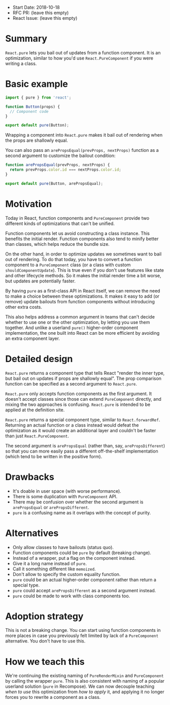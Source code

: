 
- Start Date: 2018-10-18
- RFC PR: (leave this empty)
- React Issue: (leave this empty)

# Summary

`React.pure` lets you bail out of updates from a function component. It is an optimization, similar to how you'd use `React.PureComponent` if you were writing a class.

# Basic example

```js
import { pure } from 'react';

function Button(props) {
  // Component code
}

export default pure(Button);
```

Wrapping a component into `React.pure` makes it bail out of rendering when the props are shallowly equal.

You can also pass an `arePropsEqual(prevProps, nextProps)` function as a second argument to customize the bailout condition:

```js
function arePropsEqual(prevProps, nextProps) {
  return prevProps.color.id === nextProps.color.id;
}

export default pure(Button, arePropsEqual);
```

# Motivation

Today in React, function components and `PureComponent` provide two different kinds of optimizations that can't be unified.

Function components let us avoid constructing a class instance. This benefits the initial render. Function components also tend to minify better than classes, which helps reduce the bundle size.

On the other hand, in order to optimize updates we sometimes want to bail out of rendering. To do that today, you have to convert a function component to a `PureComponent` class (or a class with custom `shouldComponentUpdate`). This is true even if you don't use features like state and other lifecycle methods. So it makes the initial render time a bit worse, but updates are potentially faster.

By having `pure` as a first-class API in React itself, we can remove the need to make a choice between these optimizations. It makes it easy to add (or remove) update bailouts from function components without introducing other extra costs.

This also helps address a common argument in teams that can't decide whether to use one or the other optimization, by letting you use them together. And unlike a userland `pure()` higher-order component implementation, the one built into React can be more efficient by avoiding an extra component layer.


# Detailed design

`React.pure` returns a component type that tells React "render the inner type, but bail out on updates if props are shallowly equal". The prop comparison function can be specified as a second argument to `React.pure`.

`React.pure` only accepts function components as the first argument. It doesn't accept classes since those can extend `PureComponent` directly, and mixing the two approaches is confusing. `React.pure` is intended to be applied at the definition site.

`React.pure` returns a special component type, similar to `React.forwardRef`. Returning an actual function or a class instead would defeat the optimization as it would create an additional layer and couldn't be faster than just `React.PureComponent`.

The second argument is `arePropsEqual` (rather than, say, `arePropsDifferent`) so that you can more easily pass a different off-the-shelf implementation (which tend to be written in the positive form).

# Drawbacks

- It's doable in user space (with worse performance).
- There is some duplication with `PureComponent` API.
- There may be confusion over whether the second argument is `arePropsEqual` or `arePropsDifferent`.
- `pure` is a confusing name as it overlaps with the concept of purity.

# Alternatives

- Only allow classes to have bailouts (status quo).
- Function components could be `pure` by default (breaking change).
- Instead of a wrapper, put a flag on the component instead.
- Give it a long name instead of `pure`.
- Call it something different like `memoized`.
- Don't allow to specify the custom equality function.
- `pure` could be an actual higher-order component rather than return a special type.
- `pure` could accept `arePropsDifferent` as a second argument instead.
- `pure` could be made to work with class components too.

# Adoption strategy

This is not a breaking change. You can start using function components in more places in case you previously felt limited by lack of a `PureComponent` alternative. You don't have to use this.

# How we teach this

We're continuing the existing naming of `PureRenderMixin` and `PureComponent` by calling the wrapper `pure`. This is also consistent with naming of a popular userland solution (`pure` in Recompose). We can now decouple teaching _when to use_ this optimization from _how to apply_ it, and applying it no longer forces you to rewrite a component as a class.

